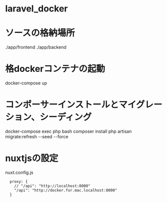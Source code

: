 # laravel_docker

# ソースの格納場所
./app/frontend
./app/backend

# 格dockerコンテナの起動
docker-compose up

# コンポーサーインストールとマイグレーション、シーディング
docker-compose exec php bash
composer install
php artisan migrate:refresh --seed --force

# nuxtjsの設定
nuxt.config.js
```
  proxy: {
    // "/api": "http://localhost:8000"
    "/api": "http://docker.for.mac.localhost:8000"
  }
```